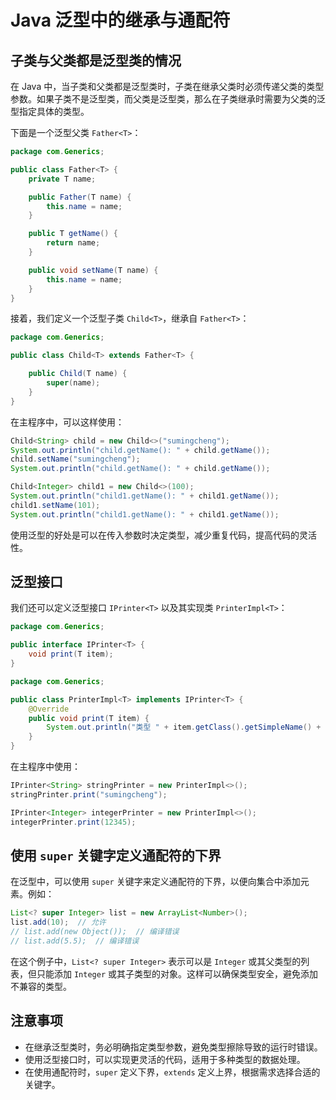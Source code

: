 # Java 泛型中的继承与通配符

## 子类与父类都是泛型类的情况

在 Java 中，当子类和父类都是泛型类时，子类在继承父类时必须传递父类的类型参数。如果子类不是泛型类，而父类是泛型类，那么在子类继承时需要为父类的泛型指定具体的类型。

下面是一个泛型父类 `Father<T>`：

```java
package com.Generics;

public class Father<T> {
    private T name;

    public Father(T name) {
        this.name = name;
    }

    public T getName() {
        return name;
    }

    public void setName(T name) {
        this.name = name;
    }
}
```

接着，我们定义一个泛型子类 `Child<T>`，继承自 `Father<T>`：

```java
package com.Generics;

public class Child<T> extends Father<T> {

    public Child(T name) {
        super(name);
    }
}
```

在主程序中，可以这样使用：

```java
Child<String> child = new Child<>("sumingcheng");
System.out.println("child.getName(): " + child.getName());
child.setName("sumingcheng");
System.out.println("child.getName(): " + child.getName());

Child<Integer> child1 = new Child<>(100);
System.out.println("child1.getName(): " + child1.getName());
child1.setName(101);
System.out.println("child1.getName(): " + child1.getName());
```

使用泛型的好处是可以在传入参数时决定类型，减少重复代码，提高代码的灵活性。

## 泛型接口

我们还可以定义泛型接口 `IPrinter<T>` 以及其实现类 `PrinterImpl<T>`：

```java
package com.Generics;

public interface IPrinter<T> {
    void print(T item);
}
```

```java
package com.Generics;

public class PrinterImpl<T> implements IPrinter<T> {
    @Override
    public void print(T item) {
        System.out.println("类型 " + item.getClass().getSimpleName() + "，值 " + item);
    }
}
```

在主程序中使用：

```java
IPrinter<String> stringPrinter = new PrinterImpl<>();
stringPrinter.print("sumingcheng");

IPrinter<Integer> integerPrinter = new PrinterImpl<>();
integerPrinter.print(12345);
```

## 使用 `super` 关键字定义通配符的下界

在泛型中，可以使用 `super` 关键字来定义通配符的下界，以便向集合中添加元素。例如：

```java
List<? super Integer> list = new ArrayList<Number>();
list.add(10);  // 允许
// list.add(new Object());  // 编译错误
// list.add(5.5);  // 编译错误
```

在这个例子中，`List<? super Integer>` 表示可以是 `Integer` 或其父类型的列表，但只能添加 `Integer` 或其子类型的对象。这样可以确保类型安全，避免添加不兼容的类型。

## 注意事项

- 在继承泛型类时，务必明确指定类型参数，避免类型擦除导致的运行时错误。
- 使用泛型接口时，可以实现更灵活的代码，适用于多种类型的数据处理。
- 在使用通配符时，`super` 定义下界，`extends` 定义上界，根据需求选择合适的关键字。

